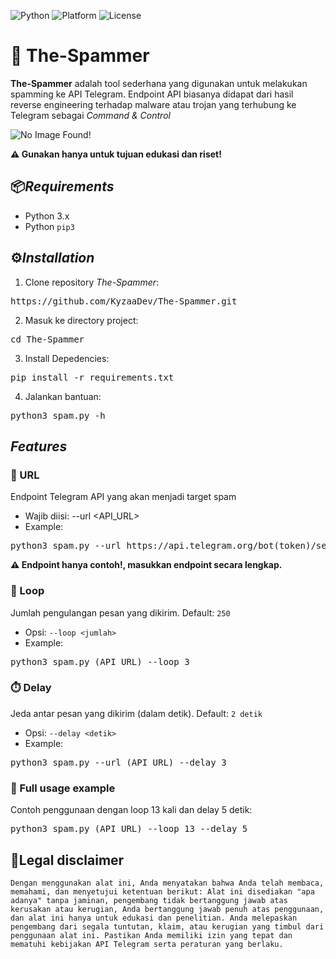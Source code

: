 ![Python](https://img.shields.io/badge/python-3.6%2B-blue)
![Platform](https://img.shields.io/badge/platform-linux%20%7C%20windows%20%7C%20termux-lightgrey)
![License](https://img.shields.io/badge/license-MIT-green)


# 🧨 The-Spammer
**The-Spammer** adalah tool sederhana yang digunakan untuk melakukan spamming ke API Telegram. Endpoint API biasanya didapat dari hasil reverse engineering terhadap malware atau trojan yang terhubung ke Telegram sebagai *Command & Control*


![No Image Found!](https://i.imgur.com/cpzIBOs_d.png?maxwidth=520&shape=thumb&fidelity=high)

**⚠️ Gunakan hanya untuk tujuan edukasi dan riset!**

## 📦*Requirements*
- Python 3.x
- Python ```pip3```


## ⚙️*Installation*
1. Clone repository *The-Spammer*:
<pre lang="markdown">https://github.com/KyzaaDev/The-Spammer.git</pre>

2. Masuk ke directory project:
<pre lang="markdown">cd The-Spammer</pre>

3. Install Depedencies:
<pre lang="markdown">pip install -r requirements.txt</pre>

4. Jalankan bantuan:
<pre lang="markdown">python3 spam.py -h</pre>

## *Features*
### 🔗 URL
Endpoint Telegram API yang akan menjadi target spam
- Wajib diisi: --url <API_URL>
- Example: 
<pre lang="markdown">python3 spam.py --url https://api.telegram.org/bot(token)/sendMessage?chat_id=(id)&text=</pre>

**⚠️ Endpoint hanya contoh!, masukkan endpoint secara lengkap.**


### 🔁 Loop
Jumlah pengulangan pesan yang dikirim. Default: ```250```
- Opsi: ```--loop <jumlah>```
- Example: 
<pre lang="markdown">python3 spam.py (API_URL) --loop 3</pre>

### ⏱️ Delay
Jeda antar pesan yang dikirim (dalam detik). Default: ```2 detik```
- Opsi: ```--delay <detik>```
- Example: 
<pre lang="markdown">python3 spam.py --url (API_URL) --delay 3</pre>

### 🧪 Full usage example
Contoh penggunaan dengan loop 13 kali dan delay 5 detik:
<pre lang="markdown">python3 spam.py (API_URL) --loop 13 --delay 5</pre>

## 📜Legal disclaimer
```Dengan menggunakan alat ini, Anda menyatakan bahwa Anda telah membaca, memahami, dan menyetujui ketentuan berikut: Alat ini disediakan "apa adanya" tanpa jaminan, pengembang tidak bertanggung jawab atas kerusakan atau kerugian, Anda bertanggung jawab penuh atas penggunaan, dan alat ini hanya untuk edukasi dan penelitian. Anda melepaskan pengembang dari segala tuntutan, klaim, atau kerugian yang timbul dari penggunaan alat ini. Pastikan Anda memiliki izin yang tepat dan mematuhi kebijakan API Telegram serta peraturan yang berlaku.```